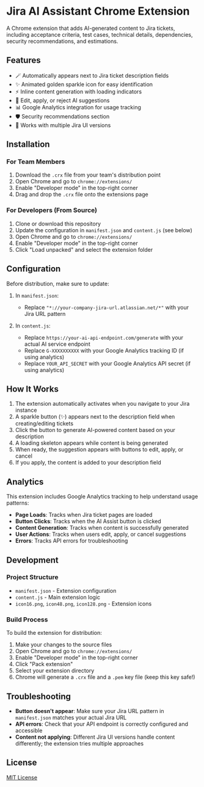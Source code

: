 # Jira AI Assistant Chrome Extension

A Chrome extension that adds AI-generated content to Jira tickets, including acceptance criteria, test cases, technical details, dependencies, security recommendations, and estimations.

## Features

- 🪄 Automatically appears next to Jira ticket description fields
- ✨ Animated golden sparkle icon for easy identification
- ⚡ Inline content generation with loading indicators
- 🔄 Edit, apply, or reject AI suggestions
- 📊 Google Analytics integration for usage tracking
- 🛡️ Security recommendations section
- 🧩 Works with multiple Jira UI versions

## Installation

### For Team Members

1. Download the `.crx` file from your team's distribution point
2. Open Chrome and go to `chrome://extensions/`
3. Enable "Developer mode" in the top-right corner
4. Drag and drop the `.crx` file onto the extensions page

### For Developers (From Source)

1. Clone or download this repository
2. Update the configuration in `manifest.json` and `content.js` (see below)
3. Open Chrome and go to `chrome://extensions/`
4. Enable "Developer mode" in the top-right corner
5. Click "Load unpacked" and select the extension folder

## Configuration

Before distribution, make sure to update:

1. In `manifest.json`:
   - Replace `"*://your-company-jira-url.atlassian.net/*"` with your Jira URL pattern

2. In `content.js`:
   - Replace `https://your-ai-api-endpoint.com/generate` with your actual AI service endpoint
   - Replace `G-XXXXXXXXXX` with your Google Analytics tracking ID (if using analytics)
   - Replace `YOUR_API_SECRET` with your Google Analytics API secret (if using analytics)

## How It Works

1. The extension automatically activates when you navigate to your Jira instance
2. A sparkle button (✨) appears next to the description field when creating/editing tickets
3. Click the button to generate AI-powered content based on your description
4. A loading skeleton appears while content is being generated
5. When ready, the suggestion appears with buttons to edit, apply, or cancel
6. If you apply, the content is added to your description field

## Analytics

This extension includes Google Analytics tracking to help understand usage patterns:

- **Page Loads**: Tracks when Jira ticket pages are loaded
- **Button Clicks**: Tracks when the AI Assist button is clicked
- **Content Generation**: Tracks when content is successfully generated
- **User Actions**: Tracks when users edit, apply, or cancel suggestions
- **Errors**: Tracks API errors for troubleshooting

## Development

### Project Structure

- `manifest.json` - Extension configuration
- `content.js` - Main extension logic
- `icon16.png`, `icon48.png`, `icon128.png` - Extension icons

### Build Process

To build the extension for distribution:

1. Make your changes to the source files
2. Open Chrome and go to `chrome://extensions/`
3. Enable "Developer mode" in the top-right corner
4. Click "Pack extension"
5. Select your extension directory
6. Chrome will generate a `.crx` file and a `.pem` key file (keep this key safe!)

## Troubleshooting

- **Button doesn't appear**: Make sure your Jira URL pattern in `manifest.json` matches your actual Jira URL
- **API errors**: Check that your API endpoint is correctly configured and accessible
- **Content not applying**: Different Jira UI versions handle content differently; the extension tries multiple approaches

## License

[MIT License](LICENSE)
